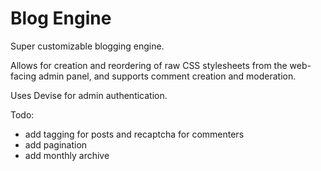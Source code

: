 # Blog Engine

Super customizable blogging engine. 

Allows for creation and reordering of raw CSS stylesheets from the web-facing admin panel, and supports comment creation and moderation.

Uses Devise for admin authentication. 

Todo: 
- add tagging for posts and recaptcha for commenters 
- add pagination
- add monthly archive

